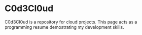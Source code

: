 # C0d3Cl0ud
C0d3Cl0ud is a repository for cloud projects.
This page acts as a programming resume demostrating my development skills.
